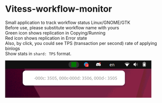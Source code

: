 # Vitess-workflow-monitor
Small application to track workflow status Linux/GNOME/GTK  
Before use, please substitute workflow name with yours  
Green icon shows replication in Copying/Running  
Red icon shows replication in Error state  
Also, by click, you could see TPS (transaction per second) rate of applying binlogs  
Show stats in `shard: TPS` format.  
  
![demo.png](demo.png)